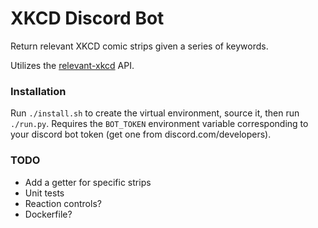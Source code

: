 # XKCD Discord Bot
Return relevant XKCD comic strips given a series of keywords.

Utilizes the [relevant-xkcd](https://relevant-xkcd.github.io/) API.

### Installation
Run `./install.sh` to create the virtual environment, source it, then run `./run.py`.
Requires the `BOT_TOKEN` environment variable corresponding to your discord bot token (get one from discord.com/developers).

### TODO
- Add a getter for specific strips
- Unit tests
- Reaction controls?
- Dockerfile?
